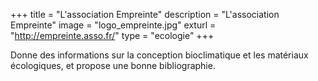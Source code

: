 +++
title = "L'association Empreinte"
description = "L'association Empreinte"
image = "logo_empreinte.jpg"
exturl = "http://empreinte.asso.fr/"
type = "ecologie"
+++

Donne des informations sur la conception bioclimatique et les matériaux écologiques, et propose une bonne bibliographie.
